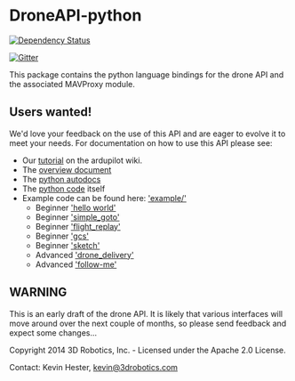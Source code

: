 # DroneAPI-python

[![Dependency Status](https://www.codeship.io/projects/869efe80-ae1a-0131-b6a4-527e64ff213a/status)](https://www.codeship.io/projects/19685)

[![Gitter](https://badges.gitter.im/Join%20Chat.svg)](https://gitter.im/diydrones/droneapi-python?utm_source=badge&utm_medium=badge&utm_campaign=pr-badge&utm_content=badge)

This package contains the python language bindings for the drone API and the associated MAVProxy module.

## Users wanted!

We'd love your feedback on the use of this API and are eager to evolve it to meet your needs.  For documentation on how to use this
API please see:
* Our [tutorial](http://dev.ardupilot.com/wiki/droneapi-tutorial/) on the ardupilot wiki.
* The [overview document](https://docs.google.com/document/d/1ihKneLwA4hXmKS1W2pbG9lty_EAwbmy0giusUwQ8dto)
* The [python autodocs](http://diydrones.github.io/droneapi-python/)
* The [python code](droneapi/lib/__init__.py) itself
* Example code can be found here: ['example/'](example/)
    * Beginner ['hello world'](example/small_demo/small_demo.py)
    * Beginner ['simple_goto'](example/simple_goto/simple_goto.py)
    * Beginner ['flight_replay'](example/flight_replay/flight_replay.py)
    * Beginner ['gcs'](example/gcs/microgcs.py)
    * Beginner ['sketch'](example/sketch/client_sketch.py)
    * Advanced ['drone_delivery'](example/drone_delivery/)
    * Advanced ['follow-me'](example/follow_me/)

## WARNING

This is an early draft of the drone API.  It is likely that various interfaces will move around over the next couple of months, so
please send feedback and expect some changes...

Copyright 2014 3D Robotics, Inc. - Licensed under the Apache 2.0 License.

Contact: Kevin Hester, [kevin@3drobotics.com](mailto:kevin@3drobotics.com)



